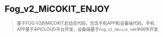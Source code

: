 # Fog_v2_MiCOKIT_ENJOY

>基于FOG V2的MICOKIT总动员代码，包含手机APP和设备端代码。手机APP基于APICLOUD平台开发，设备端基于`Fog_v2_device_sdk`中间件开发
